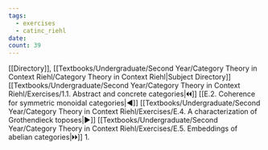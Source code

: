 ```yaml
---
tags:
  - exercises
  - catinc_riehl
date: 
count: 39
---
```

[[Directory]], [[Textbooks/Undergraduate/Second Year/Category Theory in Context Riehl/Category Theory in Context Riehl|Subject Directory]]
[[Textbooks/Undergraduate/Second Year/Category Theory in Context Riehl/Exercises/1.1. Abstract and concrete categories|🞀🞀]] [[E.2. Coherence for symmetric monoidal categories|◀]] [[Textbooks/Undergraduate/Second Year/Category Theory in Context Riehl/Exercises/E.4. A characterization of Grothendieck toposes|▶]] [[Textbooks/Undergraduate/Second Year/Category Theory in Context Riehl/Exercises/E.5. Embeddings of abelian categories|🞂🞂]]
1. 